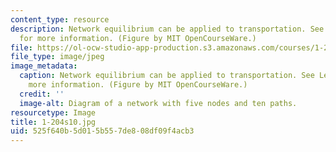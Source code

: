```yaml
---
content_type: resource
description: Network equilibrium can be applied to transportation. See Lecture 18
  for more information. (Figure by MIT OpenCourseWare.)
file: https://ol-ocw-studio-app-production.s3.amazonaws.com/courses/1-204-computer-algorithms-in-systems-engineering-spring-2010/525f640b5d015b557de808df09f4acb3_1-204s10.jpg
file_type: image/jpeg
image_metadata:
  caption: Network equilibrium can be applied to transportation. See Lecture 18 for
    more information. (Figure by MIT OpenCourseWare.)
  credit: ''
  image-alt: Diagram of a network with five nodes and ten paths.
resourcetype: Image
title: 1-204s10.jpg
uid: 525f640b-5d01-5b55-7de8-08df09f4acb3
---
```

